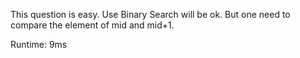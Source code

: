 This question is easy. Use Binary Search will be ok. But one need to compare the element of mid and mid+1.

Runtime: 9ms

